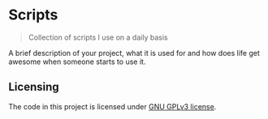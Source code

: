 # Scripts
> Collection of scripts I use on a daily basis

A brief description of your project, what it is used for and how does life get
awesome when someone starts to use it.

## Licensing

The code in this project is licensed under [GNU GPLv3 license](https://choosealicense.com/licenses/gpl-3.0/).